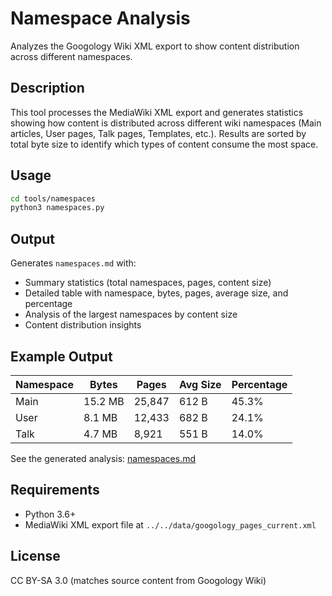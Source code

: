 # Namespace Analysis

Analyzes the Googology Wiki XML export to show content distribution across different namespaces.

## Description

This tool processes the MediaWiki XML export and generates statistics showing how content is distributed across different wiki namespaces (Main articles, User pages, Talk pages, Templates, etc.). Results are sorted by total byte size to identify which types of content consume the most space.

## Usage

```bash
cd tools/namespaces
python3 namespaces.py
```

## Output

Generates `namespaces.md` with:
- Summary statistics (total namespaces, pages, content size)
- Detailed table with namespace, bytes, pages, average size, and percentage
- Analysis of the largest namespaces by content size
- Content distribution insights

## Example Output

| Namespace | Bytes | Pages | Avg Size | Percentage |
|-----------|-------|-------|----------|------------|
| Main | 15.2 MB | 25,847 | 612 B | 45.3% |
| User | 8.1 MB | 12,433 | 682 B | 24.1% |
| Talk | 4.7 MB | 8,921 | 551 B | 14.0% |

See the generated analysis: [namespaces.md](namespaces.md)

## Requirements

- Python 3.6+
- MediaWiki XML export file at `../../data/googology_pages_current.xml`

## License

CC BY-SA 3.0 (matches source content from Googology Wiki)